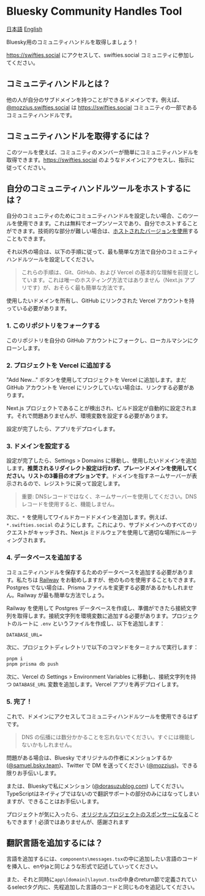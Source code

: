 # Bluesky Community Handles Tool

[日本語](README-ja.md)   [English](README.md)

Bluesky用のコミュニティハンドルを取得しましょう！

https://swifties.social にアクセスして、swifties.social コミュニティに参加してください。

## コミュニティハンドルとは？

他の人が自分のサブドメインを持つことができるドメインです。例えば、[@mozzius.swifties.social](https://mozzius.swifties.social) は https://swifties.social コミュニティの一部であるコミュニティハンドルです。

## コミュニティハンドルを取得するには？

このツールを使えば、コミュニティのメンバーが簡単にコミュニティハンドルを取得できます。https://swifties.social のようなドメインにアクセスし、指示に従ってください。

## 自分のコミュニティハンドルツールをホストするには？

自分のコミュニティのためにコミュニティハンドルを設定したい場合、このツールを使用できます。これは無料でオープンソースであり、自分でホストすることができます。技術的な部分が難しい場合は、[ホストされたバージョンを使用](https://swifties.social/get-your-own)することもできます。

それ以外の場合は、以下の手順に従って、最も簡単な方法で自分のコミュニティハンドルツールを設定してください。

> これらの手順は、Git、GitHub、および Vercel の基本的な理解を前提としています。これは唯一のホスティング方法ではありません（Next.js アプリです）が、おそらく最も簡単な方法です。

使用したいドメインを所有し、GitHub にリンクされた Vercel アカウントを持っている必要があります。

### 1. このリポジトリをフォークする

このリポジトリを自分の GitHub アカウントにフォークし、ローカルマシンにクローンします。

### 2. プロジェクトを Vercel に追加する

"Add New..." ボタンを使用してプロジェクトを Vercel に追加します。まだ GitHub アカウントを Vercel にリンクしていない場合は、リンクする必要があります。

Next.js プロジェクトであることが検出され、ビルド設定が自動的に設定されます。それで問題ありませんが、環境変数を設定する必要があります。

設定が完了したら、アプリをデプロイします。

### 3. ドメインを設定する

設定が完了したら、Settings > Domains に移動し、使用したいドメインを追加します。**推奨されるリダイレクト設定は行わず、プレーンドメインを使用してください。リストの3番目のオプションです**。ドメインを指すネームサーバーが表示されるので、レジストラに戻って設定します。

> 重要: DNSレコードではなく、ネームサーバーを使用してください。DNSレコードを使用すると、機能しません。

次に、`*` を使用してワイルドカードドメインを追加します。例えば、`*.swifties.social` のようにします。これにより、サブドメインへのすべてのリクエストがキャッチされ、Next.js ミドルウェアを使用して適切な場所にルーティングされます。

### 4. データベースを追加する

コミュニティハンドルを保存するためのデータベースを追加する必要があります。私たちは [Railway](https://railway.app) をお勧めしますが、他のものを使用することもできます。Postgres でない場合は、Prisma ファイルを変更する必要があるかもしれません。Railway が最も簡単な方法でしょう。

Railway を使用して Postgres データベースを作成し、準備ができたら接続文字列を取得します。接続文字列を環境変数に追加する必要があります。プロジェクトのルートに `.env` というファイルを作成し、以下を追加します：

```env
DATABASE_URL=
```

次に、プロジェクトディレクトリで以下のコマンドをターミナルで実行します：

```bash
pnpm i
pnpm prisma db push
```

次に、Vercel の Settings > Environment Variables に移動し、接続文字列を持つ `DATABASE_URL` 変数を追加します。Vercel アプリを再デプロイします。

### 5. 完了！

これで、ドメインにアクセスしてコミュニティハンドルツールを使用できるはずです。

> DNS の伝播には数分かかることを忘れないでください。すぐには機能しないかもしれません。

問題がある場合は、Bluesky でオリジナルの作者にメンションするか ([@samuel.bsky.team](https://bsky.app/profile/samuel.bsky.team))、Twitter で DM を送ってください ([@mozzius](https://twitter.com/mozzius))。できる限りお手伝いします。

または、Blueskyで私にメンション ([@dorasuzublog,com](https://bsky.app/profile/dorasuzublog.com)) してください。TypeScriptはネイティブではないので翻訳サポートの部分のみにはなってしまいますが、できることはお手伝いします。

プロジェクトが気に入ったら、[オリジナルプロジェクトのスポンサーになる](https://github.com/sponsors/mozzius)こともできます！必須ではありませんが、感謝されます

## 翻訳言語を追加するには？

言語を追加するには、`components\messages.tsx`の中に追加したい言語のコードを挿入し、enやjaと同じような形式で記述していってください。

また、それと同時に`app\[domain]\layout.tsx`の中身のreturn節で定義されているselectタグ内に、先程追加した言語のコードと同じものを追記してください。
